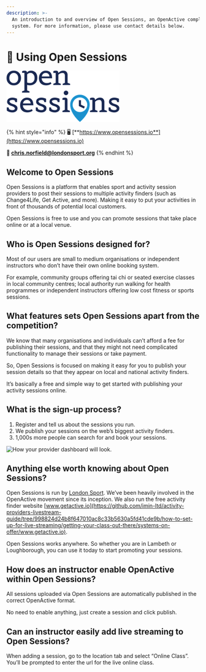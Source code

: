 ```yaml
---
description: >-
  An introduction to and overview of Open Sessions, an OpenActive compliant
  system. For more information, please use contact details below.
---
```


# 💫 Using Open Sessions

![](../../../.gitbook/assets/open-sessions-logo-13.33.04.png)

{% hint style="info" %}
🖥 [**https://www.opensessions.io**](https://www.opensessions.io)

**📨 chris.norfield@londonsport.org**
{% endhint %}

## Welcome to Open Sessions

Open Sessions is a platform that enables sport and activity session providers to post their sessions to multiple activity finders \(such as Change4Life, Get Active, and more\). Making it easy to put your activities in front of thousands of potential local customers.

Open Sessions is free to use and you can promote sessions that take place online or at a local venue.

## Who is Open Sessions designed for?

Most of our users are small to medium organisations or independent instructors who don’t have their own online booking system.

For example, community groups offering tai chi or seated exercise classes in local community centres; local authority run walking for health programmes or independent instructors offering low cost fitness or sports sessions.

## What features sets Open Sessions apart from the competition?

We know that many organisations and individuals can’t afford a fee for publishing their sessions, and that they might not need complicated functionality to manage their sessions or take payment.

So, Open Sessions is focused on making it easy for you to publish your session details so that they appear on local and national activity finders.

It’s basically a free and simple way to get started with publishing your activity sessions online.

## What is the sign-up process?

1. Register and tell us about the sessions you run.
2. We publish your sessions on the web’s biggest activity finders.
3. 1,000s more people can search for and book your sessions.

![How your provider dashboard will look.](https://lh5.googleusercontent.com/ROjBarCQTxcWhB92nb6ivx4V8S0OkxUT0iunnJ2BE65S1Js6DJq4mNonylI4bJj_eA5FlH-r4zcWTqwjHBNsD1XG1UzyulVTwduEOW7jbax-YIBJ7irhttW-idhj5ntohcVYt3fy)

## Anything else worth knowing about Open Sessions?

Open Sessions is run by [London Sport](https://londonsport.org/). We’ve been heavily involved in the OpenActive movement since its inception. We also run the free activity finder website [www.getactive.io](https://github.com/imin-ltd/activity-providers-livestream-guide/tree/998824d24b8f647010ac8c33b5630a5fd41cde9b/how-to-set-up-for-live-streaming/getting-your-class-out-there/systems-on-offer/www.getactive.io).

Open Sessions works anywhere. So whether you are in Lambeth or Loughborough, you can use it today to start promoting your sessions.

## How does an instructor enable OpenActive within Open Sessions?

All sessions uploaded via Open Sessions are automatically published in the correct OpenActive format.

No need to enable anything, just create a session and click publish.

## **Can an instructor easily add live streaming to Open Sessions?**

When adding a session, go to the location tab and select “Online Class”. You’ll be prompted to enter the url for the live online class.

